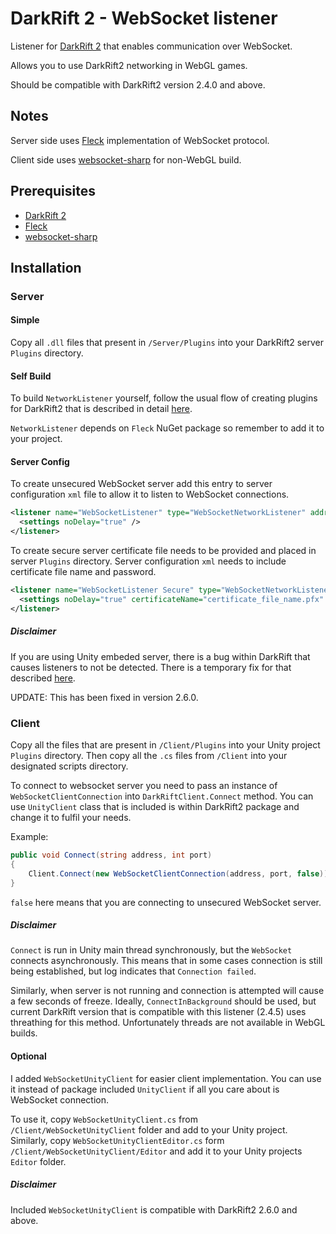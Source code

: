 # DarkRift 2 - WebSocket listener

Listener for [DarkRift 2](https://darkriftnetworking.com/DarkRift2) that enables communication over WebSocket.

Allows you to use DarkRift2 networking in WebGL games.

Should be compatible with DarkRift2 version 2.4.0 and above.

## Notes

Server side uses [Fleck](https://github.com/statianzo/Fleck) implementation of WebSocket protocol. 

Client side uses [websocket-sharp](https://github.com/sta/websocket-sharp) for non-WebGL build.

## Prerequisites
- [DarkRift 2](https://darkriftnetworking.com/DarkRift2)
- [Fleck](https://github.com/statianzo/Fleck)
- [websocket-sharp](https://github.com/sta/websocket-sharp)

## Installation

### Server

#### Simple

Copy all `.dll` files that present in `/Server/Plugins` into your DarkRift2 server `Plugins` directory.

#### Self Build

To build `NetworkListener` yourself, follow the usual flow of creating plugins for DarkRift2 that is described in detail [here](https://darkriftnetworking.com/DarkRift2/Docs/2.7.0/getting_started/3_server_basics.html).

`NetworkListener` depends on `Fleck` NuGet package so remember to add it to your project.

#### Server Config

To create unsecured WebSocket server add this entry to server configuration `xml` file to allow it to listen to WebSocket connections.

```xml
<listener name="WebSocketListener" type="WebSocketNetworkListener" address="0.0.0.0" port="4201">
  <settings noDelay="true" />
</listener>
```

To create secure server certificate file needs to be provided and placed in server `Plugins` directory. Server configuration `xml` needs to include certificate file name and password.

```xml
<listener name="WebSocketListener Secure" type="WebSocketNetworkListener" address="0.0.0.0" port="4200">
  <settings noDelay="true" certificateName="certificate_file_name.pfx" certificatePassword="certificatePassword"/>
</listener>
```

##### Disclaimer #####

If you are using Unity embeded server, there is a bug within DarkRift that causes listeners to not be detected. There is a temporary fix for that described [here](https://github.com/DarkRiftNetworking/DarkRift/issues/58).

UPDATE: This has been fixed in version 2.6.0.

### Client ###

Copy all the files that are present in `/Client/Plugins` into your Unity project `Plugins` directory. Then copy all the `.cs` files from `/Client` into your designated scripts directory.

To connect to websocket server you need to pass an instance of `WebSocketClientConnection` into `DarkRiftClient.Connect` method. You can use `UnityClient` class that is included is within DarkRift2 package and change it to fulfil your needs.

Example:

```csharp
public void Connect(string address, int port)
{
    Client.Connect(new WebSocketClientConnection(address, port, false));
}
```

`false` here means that you are connecting to unsecured WebSocket server.

##### Disclaimer #####

`Connect` is run in Unity main thread synchronously, but the `WebSocket` connects asynchronously. This means that in some cases connection is still being established, but log indicates that `Connection failed`.

Similarly, when server is not running and connection is attempted will cause a few seconds of freeze. Ideally, `ConnectInBackground` should be used, but current DarkRift version that is compatible with this listener (2.4.5) uses threathing for this method. Unfortunately threads are not available in WebGL builds.

#### Optional ####

I added `WebSocketUnityClient` for easier client implementation. You can use it instead of package included `UnityClient` if all you care about is WebSocket connection.

To use it, copy `WebSocketUnityClient.cs` from `/Client/WebSocketUnityClient` folder and add to your Unity project. Similarly, copy `WebSocketUnityClientEditor.cs` form `/Client/WebSocketUnityClient/Editor` and add it to your Unity projects `Editor` folder.

##### Disclaimer #####

Included `WebSocketUnityClient` is compatible with DarkRift2 2.6.0 and above.
